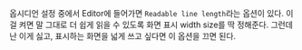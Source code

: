 옵시디언 설정 중에서 Editor에 들어가면 `Readable line length`라는 옵션이 있다. 이걸 켜면 말 그대로 더 쉽게 읽을 수 있도록 화면 표시 width size를 딱 정해준다. 그런데 난 이게 싫고, 표시하는 화면을 넓게 쓰고 싶다면 이 옵션을 끄면 된다.